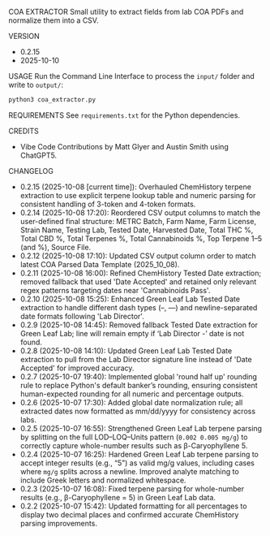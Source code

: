 COA EXTRACTOR
Small utility to extract fields from lab COA PDFs and normalize them into a CSV.


VERSION
- 0.2.15
- 2025-10-10


USAGE
Run the Command Line Interface to process the `input/` folder and write to `output/`:
```bash
python3 coa_extractor.py
```


REQUIREMENTS
See `requirements.txt` for the Python dependencies.


CREDITS
- Vibe Code Contributions by Matt Glyer and Austin Smith using ChatGPT5.


CHANGELOG
- 0.2.15 (2025-10-08 [current time]): Overhauled ChemHistory terpene extraction to use explicit terpene lookup table and numeric parsing for consistent handling of 3-token and 4-token formats.
- 0.2.14 (2025-10-08 17:20): Reordered CSV output columns to match the user-defined final structure: METRC Batch, Farm Name, Farm License, Strain Name, Testing Lab, Tested Date, Harvested Date, Total THC %, Total CBD %, Total Terpenes %, Total Cannabinoids %, Top Terpene 1–5 (and %), Source File.
- 0.2.12 (2025-10-08 17:10): Updated CSV output column order to match latest COA Parsed Data Template (2025_10_08).
- 0.2.11 (2025-10-08 16:00): Refined ChemHistory Tested Date extraction; removed fallback that used 'Date Accepted' and retained only relevant regex patterns targeting dates near 'Cannabinoids Pass'.
- 0.2.10 (2025-10-08 15:25): Enhanced Green Leaf Lab Tested Date extraction to handle different dash types (–, —) and newline-separated date formats following 'Lab Director'.
- 0.2.9 (2025-10-08 14:45): Removed fallback Tested Date extraction for Green Leaf Lab; line will remain empty if ‘Lab Director -’ date is not found.
- 0.2.8 (2025-10-08 14:10): Updated Green Leaf Lab Tested Date extraction to pull from the Lab Director signature line instead of 'Date Accepted' for improved accuracy.
- 0.2.7 (2025-10-07 19:40): Implemented global 'round half up' rounding rule to replace Python's default banker’s rounding, ensuring consistent human-expected rounding for all numeric and percentage outputs.
- 0.2.6 (2025-10-07 17:30): Added global date normalization rule; all extracted dates now formatted as mm/dd/yyyy for consistency across labs.
- 0.2.5 (2025-10-07 16:55): Strengthened Green Leaf Lab terpene parsing by splitting on the full LOD–LOQ–Units pattern (`0.002 0.005 mg/g`) to correctly capture whole-number results such as β-Caryophyllene 5.
- 0.2.4 (2025-10-07 16:25): Hardened Green Leaf Lab terpene parsing to accept integer results (e.g., “5”) as valid mg/g values, including cases where `mg/g` splits across a newline. Improved analyte matching to include Greek letters and normalized whitespace.
- 0.2.3 (2025-10-07 16:08): Fixed terpene parsing for whole-number results (e.g., β-Caryophyllene = 5) in Green Leaf Lab data.
- 0.2.2 (2025-10-07 15:42): Updated formatting for all percentages to display two decimal places and confirmed accurate ChemHistory parsing improvements.